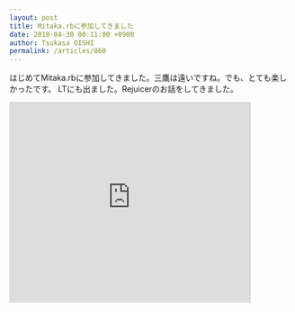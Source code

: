```yaml
---
layout: post
title: Mitaka.rbに参加してきました
date: 2010-04-30 00:11:00 +0900
author: Tsukasa OISHI
permalink: /articles/860
---
```


はじめてMitaka.rbに参加してきました。三鷹は遠いですね。でも、とても楽しかったです。
LTにも出ました。Rejuicerのお話をしてきました。

<iframe src="https://www.slideshare.net/slideshow/embed_code/3902735" width="427" height="356" frameborder="0" marginwidth="0" marginheight="0" scrolling="no" style="border:1px solid #CCC;border-width:1px 1px 0;margin-bottom:5px" allowfullscreen webkitallowfullscreen mozallowfullscreen></iframe>

